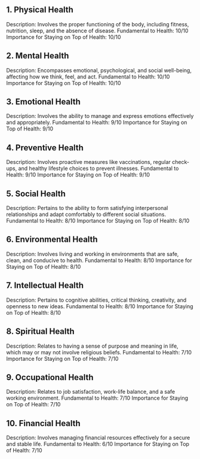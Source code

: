 ## 1. Physical Health
Description: Involves the proper functioning of the body, including fitness, nutrition, sleep, and the absence of disease.
Fundamental to Health: 10/10
Importance for Staying on Top of Health: 10/10

## 2. Mental Health
Description: Encompasses emotional, psychological, and social well-being, affecting how we think, feel, and act.
Fundamental to Health: 10/10
Importance for Staying on Top of Health: 10/10

## 3. Emotional Health
Description: Involves the ability to manage and express emotions effectively and appropriately.
Fundamental to Health: 9/10
Importance for Staying on Top of Health: 9/10

## 4. Preventive Health
Description: Involves proactive measures like vaccinations, regular check-ups, and healthy lifestyle choices to prevent illnesses.
Fundamental to Health: 9/10
Importance for Staying on Top of Health: 9/10

## 5. Social Health
Description: Pertains to the ability to form satisfying interpersonal relationships and adapt comfortably to different social situations.
Fundamental to Health: 8/10
Importance for Staying on Top of Health: 8/10

## 6. Environmental Health
Description: Involves living and working in environments that are safe, clean, and conducive to health.
Fundamental to Health: 8/10
Importance for Staying on Top of Health: 8/10

## 7. Intellectual Health
Description: Pertains to cognitive abilities, critical thinking, creativity, and openness to new ideas.
Fundamental to Health: 8/10
Importance for Staying on Top of Health: 8/10

## 8. Spiritual Health
Description: Relates to having a sense of purpose and meaning in life, which may or may not involve religious beliefs.
Fundamental to Health: 7/10
Importance for Staying on Top of Health: 7/10

## 9. Occupational Health
Description: Relates to job satisfaction, work-life balance, and a safe working environment.
Fundamental to Health: 7/10
Importance for Staying on Top of Health: 7/10

## 10. Financial Health
Description: Involves managing financial resources effectively for a secure and stable life.
Fundamental to Health: 6/10
Importance for Staying on Top of Health: 7/10

